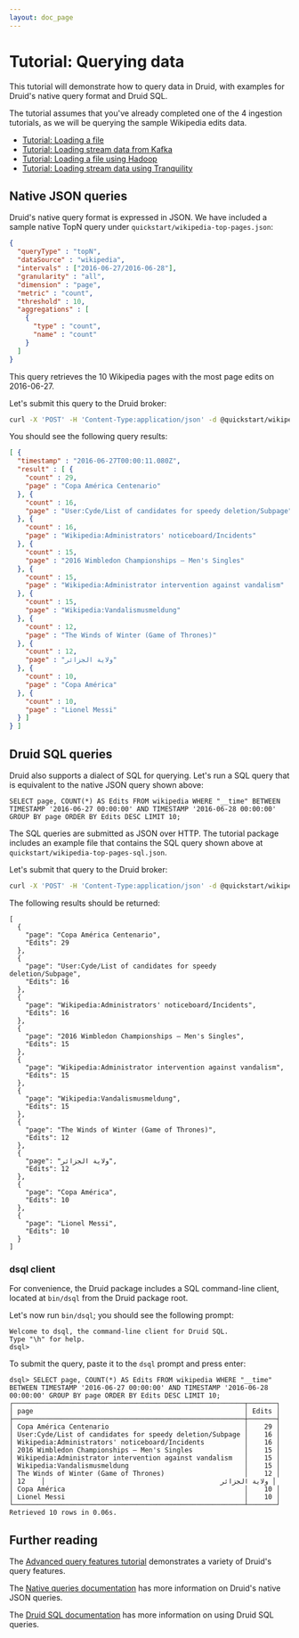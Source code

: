 ```yaml
---
layout: doc_page
---
```


# Tutorial: Querying data

This tutorial will demonstrate how to query data in Druid, with examples for Druid's native query format and Druid SQL.

The tutorial assumes that you've already completed one of the 4 ingestion tutorials, as we will be querying the sample Wikipedia edits data.

* [Tutorial: Loading a file](/docs/VERSION/tutorials/tutorial-batch.html)
* [Tutorial: Loading stream data from Kafka](/docs/VERSION/tutorials/tutorial-kafka.html)
* [Tutorial: Loading a file using Hadoop](/docs/VERSION/tutorials/tutorial-batch-hadoop.html)
* [Tutorial: Loading stream data using Tranquility](/docs/VERSION/tutorials/tutorial-tranquility.html)

## Native JSON queries

Druid's native query format is expressed in JSON. We have included a sample native TopN query under `quickstart/wikipedia-top-pages.json`:

```json
{
  "queryType" : "topN",
  "dataSource" : "wikipedia",
  "intervals" : ["2016-06-27/2016-06-28"],
  "granularity" : "all",
  "dimension" : "page",
  "metric" : "count",
  "threshold" : 10,
  "aggregations" : [
    {
      "type" : "count",
      "name" : "count"
    }
  ]
}
```

This query retrieves the 10 Wikipedia pages with the most page edits on 2016-06-27.

Let's submit this query to the Druid broker:

```bash
curl -X 'POST' -H 'Content-Type:application/json' -d @quickstart/wikipedia-top-pages.json http://localhost:8082/druid/v2?pretty
```

You should see the following query results:

```json
[ {
  "timestamp" : "2016-06-27T00:00:11.080Z",
  "result" : [ {
    "count" : 29,
    "page" : "Copa América Centenario"
  }, {
    "count" : 16,
    "page" : "User:Cyde/List of candidates for speedy deletion/Subpage"
  }, {
    "count" : 16,
    "page" : "Wikipedia:Administrators' noticeboard/Incidents"
  }, {
    "count" : 15,
    "page" : "2016 Wimbledon Championships – Men's Singles"
  }, {
    "count" : 15,
    "page" : "Wikipedia:Administrator intervention against vandalism"
  }, {
    "count" : 15,
    "page" : "Wikipedia:Vandalismusmeldung"
  }, {
    "count" : 12,
    "page" : "The Winds of Winter (Game of Thrones)"
  }, {
    "count" : 12,
    "page" : "ولاية الجزائر"
  }, {
    "count" : 10,
    "page" : "Copa América"
  }, {
    "count" : 10,
    "page" : "Lionel Messi"
  } ]
} ]
```

## Druid SQL queries

Druid also supports a dialect of SQL for querying. Let's run a SQL query that is equivalent to the native JSON query shown above:

```
SELECT page, COUNT(*) AS Edits FROM wikipedia WHERE "__time" BETWEEN TIMESTAMP '2016-06-27 00:00:00' AND TIMESTAMP '2016-06-28 00:00:00' GROUP BY page ORDER BY Edits DESC LIMIT 10;
```

The SQL queries are submitted as JSON over HTTP. The tutorial package includes an example file that contains the SQL query shown above at `quickstart/wikipedia-top-pages-sql.json`. 

Let's submit that query to the Druid broker:

```bash
curl -X 'POST' -H 'Content-Type:application/json' -d @quickstart/wikipedia-top-pages-sql.json http://localhost:8082/druid/v2/sql
```

The following results should be returned:

```
[
  {
    "page": "Copa América Centenario",
    "Edits": 29
  },
  {
    "page": "User:Cyde/List of candidates for speedy deletion/Subpage",
    "Edits": 16
  },
  {
    "page": "Wikipedia:Administrators' noticeboard/Incidents",
    "Edits": 16
  },
  {
    "page": "2016 Wimbledon Championships – Men's Singles",
    "Edits": 15
  },
  {
    "page": "Wikipedia:Administrator intervention against vandalism",
    "Edits": 15
  },
  {
    "page": "Wikipedia:Vandalismusmeldung",
    "Edits": 15
  },
  {
    "page": "The Winds of Winter (Game of Thrones)",
    "Edits": 12
  },
  {
    "page": "ولاية الجزائر",
    "Edits": 12
  },
  {
    "page": "Copa América",
    "Edits": 10
  },
  {
    "page": "Lionel Messi",
    "Edits": 10
  }
]
```

### dsql client

For convenience, the Druid package includes a SQL command-line client, located at `bin/dsql` from the Druid package root.

Let's now run `bin/dsql`; you should see the following prompt:

```
Welcome to dsql, the command-line client for Druid SQL.
Type "\h" for help.
dsql> 
```

To submit the query, paste it to the `dsql` prompt and press enter:

```
dsql> SELECT page, COUNT(*) AS Edits FROM wikipedia WHERE "__time" BETWEEN TIMESTAMP '2016-06-27 00:00:00' AND TIMESTAMP '2016-06-28 00:00:00' GROUP BY page ORDER BY Edits DESC LIMIT 10;
┌──────────────────────────────────────────────────────────┬───────┐
│ page                                                     │ Edits │
├──────────────────────────────────────────────────────────┼───────┤
│ Copa América Centenario                                  │    29 │
│ User:Cyde/List of candidates for speedy deletion/Subpage │    16 │
│ Wikipedia:Administrators' noticeboard/Incidents          │    16 │
│ 2016 Wimbledon Championships – Men's Singles             │    15 │
│ Wikipedia:Administrator intervention against vandalism   │    15 │
│ Wikipedia:Vandalismusmeldung                             │    15 │
│ The Winds of Winter (Game of Thrones)                    │    12 │
│ ولاية الجزائر                                            │    12 │
│ Copa América                                             │    10 │
│ Lionel Messi                                             │    10 │
└──────────────────────────────────────────────────────────┴───────┘
Retrieved 10 rows in 0.06s.
```

## Further reading

The [Advanced query features tutorial](/docs/VERSION/tutorials/tutorial-query-advanced.html) demonstrates a variety of Druid's query features.

The [Native queries documentation](/docs/VERSION/querying/native.html) has more information on Druid's native JSON queries.

The [Druid SQL documentation](/docs/VERSION/querying/sql.html) has more information on using Druid SQL queries.